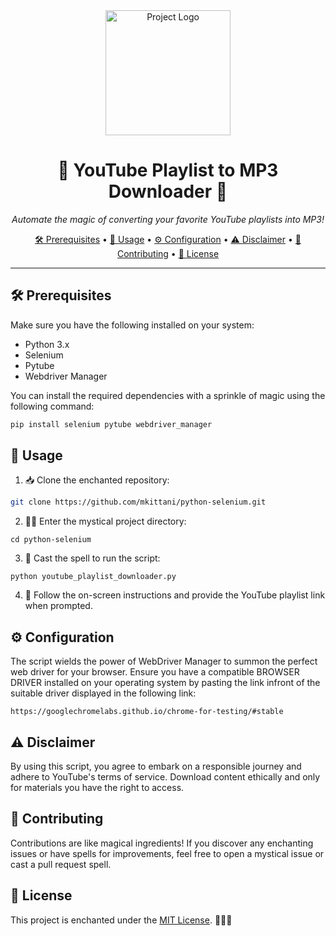 <div align="center">
  <img src="https://th.bing.com/th/id/R.6679777ee798566d3852fe589dea1517?rik=BWhHWXsPUKJyMw&riu=http%3a%2f%2fthatneedle.com%2fimg%2fpython_logo.png&ehk=TwwpkmVpS403ycLKQsENchYCUo1I6FM6HgwEKHvJI%2fU%3d&risl=&pid=ImgRaw" alt="Project Logo" width="200">
</div>

<h1 align="center">🚀 YouTube Playlist to MP3 Downloader 🎵</h1>

<p align="center">
  <em>Automate the magic of converting your favorite YouTube playlists into MP3!</em>
</p>

<p align="center">
  <a href="#prerequisites">🛠 Prerequisites</a> •
  <a href="#usage">🚀 Usage</a> •
  <a href="#configuration">⚙ Configuration</a> •
  <a href="#disclaimer">⚠ Disclaimer</a> •
  <a href="#contributing">🤝 Contributing</a> •
  <a href="#license">📜 License</a>
</p>

<hr>

<h2 id="prerequisites">🛠 Prerequisites</h2>

<p>Make sure you have the following installed on your system:</p>

<ul>
  <li>Python 3.x</li>
  <li>Selenium</li>
  <li>Pytube</li>
  <li>Webdriver Manager</li>
</ul>

<p>You can install the required dependencies with a sprinkle of magic using the following command:</p>

```bash
pip install selenium pytube webdriver_manager
```
<h2 id="usage">🚀 Usage</h2>
<ol>
  <li>📥 Clone the enchanted repository:</li>
</ol>

```bash
git clone https://github.com/mkittani/python-selenium.git
```
<ol start="2">
  <li>🧙‍♂️ Enter the mystical project directory:</li>
</ol>

```
cd python-selenium
```
<ol start="3">
  <li>🔮 Cast the spell to run the script:</li>
</ol>

```
python youtube_playlist_downloader.py
```
<ol start="4">
  <li>🌟 Follow the on-screen instructions and provide the YouTube playlist link when prompted.</li>
</ol>
<h2 id="configuration">⚙ Configuration</h2>
<p>The script wields the power of WebDriver Manager to summon the perfect web driver for your browser. Ensure you have a compatible BROWSER DRIVER installed on your operating system by pasting the link infront of the suitable driver displayed in the following link:</p>

```
https://googlechromelabs.github.io/chrome-for-testing/#stable
```
<h2 id="disclaimer">⚠ Disclaimer</h2>
<p>By using this script, you agree to embark on a responsible journey and adhere to YouTube's terms of service. Download content ethically and only for materials you have the right to access.</p>
<h2 id="contributing">🤝 Contributing</h2>
<p>Contributions are like magical ingredients! If you discover any enchanting issues or have spells for improvements, feel free to open a mystical issue or cast a pull request spell.</p>
<h2 id="license">📜 License</h2>
<p>This project is enchanted under the <a href="LICENSE">MIT License</a>. 🧙‍♂️✨</p>
